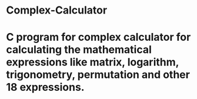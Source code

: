 # Complex-Calculator
# C program for complex calculator for calculating the mathematical expressions like matrix, logarithm, trigonometry, permutation and other 18 expressions.
